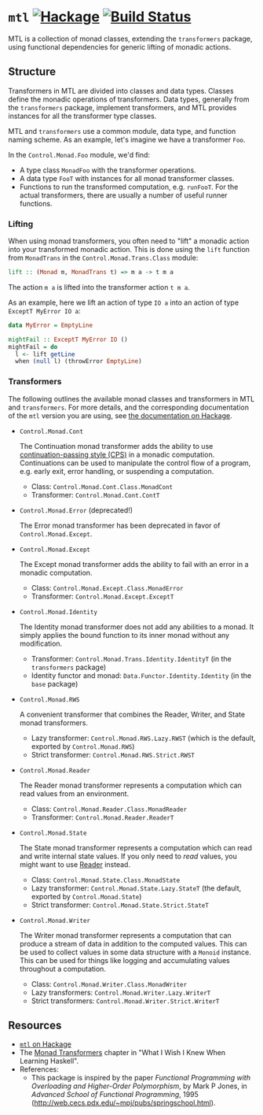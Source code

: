 # `mtl` [![Hackage](https://img.shields.io/hackage/v/mtl.svg)](https://hackage.haskell.org/package/mtl) [![Build Status](https://travis-ci.org/haskell/mtl.svg)](https://travis-ci.org/haskell/mtl)

MTL is a collection of monad classes, extending the `transformers`
package, using functional dependencies for generic lifting of monadic
actions.

## Structure

Transformers in MTL are divided into classes and data types. Classes
define the monadic operations of transformers. Data types, generally
from the `transformers` package, implement transformers, and MTL
provides instances for all the transformer type classes.

MTL and `transformers` use a common module, data type, and function
naming scheme. As an example, let's imagine we have a transformer
`Foo`.

In the `Control.Monad.Foo` module, we'd find:

* A type class `MonadFoo` with the transformer operations.
* A data type `FooT` with instances for all monad transformer classes.
* Functions to run the transformed computation, e.g. `runFooT`. For
  the actual transformers, there are usually a number of useful runner
  functions.

### Lifting

When using monad transformers, you often need to "lift" a monadic
action into your transformed monadic action. This is done using the
`lift` function from `MonadTrans` in the `Control.Monad.Trans.Class`
module:

``` haskell
lift :: (Monad m, MonadTrans t) => m a -> t m a
```

The action `m a` is lifted into the transformer action `t m a`.

As an example, here we lift an action of type `IO a` into an action of
type `ExceptT MyError IO a`:

``` haskell
data MyError = EmptyLine

mightFail :: ExceptT MyError IO ()
mightFail = do
  l <- lift getLine
  when (null l) (throwError EmptyLine)
```

### Transformers

The following outlines the available monad classes and transformers in
MTL and `transformers`. For more details, and the corresponding
documentation of the `mtl` version you are using, see [the
documentation on Hackage](https://hackage.haskell.org/package/mtl).

* `Control.Monad.Cont`

    The Continuation monad transformer adds the ability to use
    [continuation-passing style
    (CPS)](https://en.wikipedia.org/wiki/Continuation-passing_style)
    in a monadic computation. Continuations can be used to manipulate
    the control flow of a program, e.g. early exit, error handling, or
    suspending a computation.

    - Class: `Control.Monad.Cont.Class.MonadCont`
    - Transformer: `Control.Monad.Cont.ContT`

* `Control.Monad.Error` (deprecated!)

    The Error monad transformer has been deprecated in favor of
    `Control.Monad.Except`.

* `Control.Monad.Except`

    The Except monad transformer adds the ability to fail with an
    error in a monadic computation.

    - Class: `Control.Monad.Except.Class.MonadError`
    - Transformer: `Control.Monad.Except.ExceptT`

* `Control.Monad.Identity`

    The Identity monad transformer does not add any abilities to a
    monad. It simply applies the bound function to its inner monad
    without any modification.

    - Transformer: `Control.Monad.Trans.Identity.IdentityT` (in the `transformers` package)
    - Identity functor and monad: `Data.Functor.Identity.Identity` (in the `base` package)

* `Control.Monad.RWS`

    A convenient transformer that combines the Reader, Writer, and
    State monad transformers.

    - Lazy transformer: `Control.Monad.RWS.Lazy.RWST` (which is the default, exported by `Control.Monad.RWS`)
    - Strict transformer: `Control.Monad.RWS.Strict.RWST`

* `Control.Monad.Reader`

    The Reader monad transformer represents a computation which can
    read values from an environment.

    - Class: `Control.Monad.Reader.Class.MonadReader`
    - Transformer: `Control.Monad.Reader.ReaderT`

* `Control.Monad.State`

    The State monad transformer represents a computation which can
    read and write internal state values. If you only need to _read_
    values, you might want to use
    [Reader](http://hackage.haskell.org/package/mtl/docs/Control-Monad-Reader.html)
    instead.

    - Class: `Control.Monad.State.Class.MonadState`
    - Lazy transformer: `Control.Monad.State.Lazy.StateT` (the default, exported by `Control.Monad.State`)
    - Strict transformer: `Control.Monad.State.Strict.StateT`

* `Control.Monad.Writer`

    The Writer monad transformer represents a computation that can
    produce a stream of data in addition to the computed values. This
    can be used to collect values in some data structure with a
    `Monoid` instance. This can be used for things like logging and
    accumulating values throughout a computation.

    - Class: `Control.Monad.Writer.Class.MonadWriter`
    - Lazy transformers: `Control.Monad.Writer.Lazy.WriterT`
    - Strict transformers: `Control.Monad.Writer.Strict.WriterT`

## Resources

* [`mtl` on Hackage](http://hackage.haskell.org/package/mtl)
* The [Monad Transformers](http://dev.stephendiehl.com/hask/#monad-transformers)
  chapter in "What I Wish I Knew When Learning Haskell".
* References:
    - This package is inspired by the paper _Functional Programming
      with Overloading and Higher-Order Polymorphism_, by Mark P
      Jones, in _Advanced School of Functional Programming_, 1995
      (<http://web.cecs.pdx.edu/~mpj/pubs/springschool.html>).
